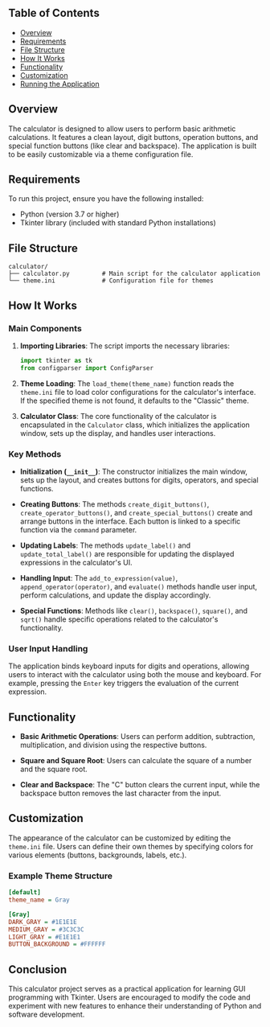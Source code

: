 ## Table of Contents

- [Overview](#overview)
- [Requirements](#requirements)
- [File Structure](#file-structure)
- [How It Works](#how-it-works)
- [Functionality](#functionality)
- [Customization](#customization)
- [Running the Application](#running-the-application)

## Overview

The calculator is designed to allow users to perform basic arithmetic calculations. It features a clean layout, digit buttons, operation buttons, and special function buttons (like clear and backspace). The application is built to be easily customizable via a theme configuration file.

## Requirements

To run this project, ensure you have the following installed:

- Python (version 3.7 or higher)
- Tkinter library (included with standard Python installations)

## File Structure

```
calculator/
├── calculator.py         # Main script for the calculator application
└── theme.ini             # Configuration file for themes
```

## How It Works

### Main Components

1. **Importing Libraries**:
   The script imports the necessary libraries:
   ```python
   import tkinter as tk
   from configparser import ConfigParser
   ```

2. **Theme Loading**:
   The `load_theme(theme_name)` function reads the `theme.ini` file to load color configurations for the calculator's interface. If the specified theme is not found, it defaults to the "Classic" theme.

3. **Calculator Class**:
   The core functionality of the calculator is encapsulated in the `Calculator` class, which initializes the application window, sets up the display, and handles user interactions.

### Key Methods

- **Initialization (`__init__`)**: 
  The constructor initializes the main window, sets up the layout, and creates buttons for digits, operators, and special functions.

- **Creating Buttons**:
  The methods `create_digit_buttons()`, `create_operator_buttons()`, and `create_special_buttons()` create and arrange buttons in the interface. Each button is linked to a specific function via the `command` parameter.

- **Updating Labels**:
  The methods `update_label()` and `update_total_label()` are responsible for updating the displayed expressions in the calculator's UI.

- **Handling Input**:
  The `add_to_expression(value)`, `append_operator(operator)`, and `evaluate()` methods handle user input, perform calculations, and update the display accordingly.

- **Special Functions**:
  Methods like `clear()`, `backspace()`, `square()`, and `sqrt()` handle specific operations related to the calculator's functionality.

### User Input Handling

The application binds keyboard inputs for digits and operations, allowing users to interact with the calculator using both the mouse and keyboard. For example, pressing the `Enter` key triggers the evaluation of the current expression.

## Functionality

- **Basic Arithmetic Operations**: 
  Users can perform addition, subtraction, multiplication, and division using the respective buttons.

- **Square and Square Root**: 
  Users can calculate the square of a number and the square root.

- **Clear and Backspace**: 
  The "C" button clears the current input, while the backspace button removes the last character from the input.

## Customization

The appearance of the calculator can be customized by editing the `theme.ini` file. Users can define their own themes by specifying colors for various elements (buttons, backgrounds, labels, etc.).

### Example Theme Structure

```ini
[default]
theme_name = Gray

[Gray]
DARK_GRAY = #1E1E1E
MEDIUM_GRAY = #3C3C3C
LIGHT_GRAY = #E1E1E1
BUTTON_BACKGROUND = #FFFFFF
```

## Conclusion

This calculator project serves as a practical application for learning GUI programming with Tkinter. Users are encouraged to modify the code and experiment with new features to enhance their understanding of Python and software development.

